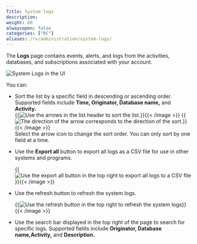 ```yaml
---
Title: System logs
description:
weight: 60
alwaysopen: false
categories: ["RC"]
aliases: /rv/administration/system-logs/
---
```

The **Logs** page contains events, alerts, and logs from the activities, databases, and subscriptions associated with your account.

![System Logs in the UI](/images/rc/system-logs.png)

You can:
* Sort the list by a specific field in descending or ascending order. Supported fields include **Time, Originator, Database name,** and **Activity.**  
{{<image filename="images/rc/icon-database-list-sort-ascending.png" alt="Use the arrows in the list header to sort the list." >}}{{< /image >}} {{<image filename="images/rc/icon-database-list-sort-descending.png" alt="The direction of the arrow corresponds to the direction of the sort." >}}{{< /image >}}    
    Select the arrow icon to change the sort order.  You can only sort by one field at a time.

* Use the **Export all** button to export all logs as a CSV file for use in other systems and programs.

  {{<image filename="images/rc/system-logs-export.png" alt="Use the export all button in the top right to export all logs to a CSV file">}}{{< /image >}} 

* Use the refresh button to refresh the system logs.

  {{<image filename="images/rc/system-logs-refresh.png" alt="Use the refresh button in the top right to refresh the system logs">}}{{< /image >}}

* Use the search bar displayed in the top right of the page to search for specific logs. Supported fields include **Originator, Database name,Activity,** and **Description.**